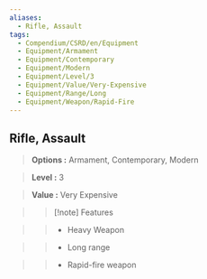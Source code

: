 ```yaml
---
aliases:
  - Rifle, Assault
tags:
  - Compendium/CSRD/en/Equipment
  - Equipment/Armament
  - Equipment/Contemporary
  - Equipment/Modern
  - Equipment/Level/3
  - Equipment/Value/Very-Expensive
  - Equipment/Range/Long
  - Equipment/Weapon/Rapid-Fire
---
```

    
      
## Rifle, Assault      
      
>      
> **Options :** Armament, Contemporary, Modern      
> **Level :** 3      
> **Value :** Very Expensive      
>>[!note] Features      
>> - Heavy Weapon      
>> - Long range      
>> - Rapid-fire weapon